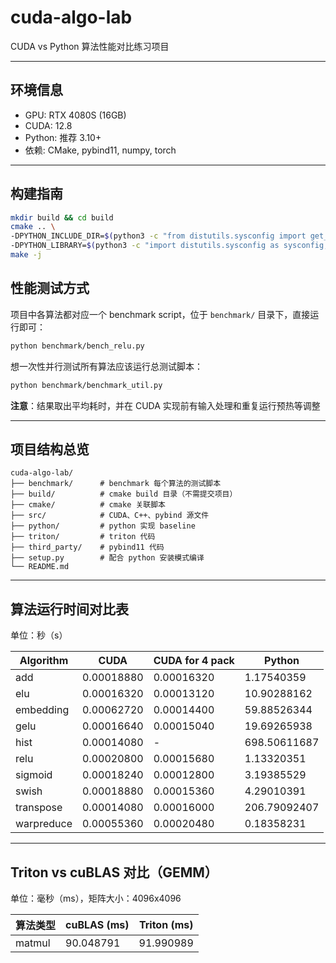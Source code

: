 # cuda-algo-lab

CUDA vs Python 算法性能对比练习项目

---

## 环境信息

* GPU: RTX 4080S (16GB)
* CUDA: 12.8
* Python: 推荐 3.10+
* 依赖: CMake, pybind11, numpy, torch

---

## 构建指南

```bash
mkdir build && cd build
cmake .. \
-DPYTHON_INCLUDE_DIR=$(python3 -c "from distutils.sysconfig import get_python_inc; print(get_python_inc())") \
-DPYTHON_LIBRARY=$(python3 -c "import distutils.sysconfig as sysconfig; print(sysconfig.get_config_var('LIBDIR'))")
make -j
```

## 性能测试方式

项目中各算法都对应一个 benchmark script，位于 `benchmark/` 目录下，直接运行即可：

```bash
python benchmark/bench_relu.py
```

想一次性并行测试所有算法应该运行总测试脚本：

```bash
python benchmark/benchmark_util.py
```


**注意**：结果取出平均耗时，并在 CUDA 实现前有输入处理和重复运行预热等调整

---

## 项目结构总览

```
cuda-algo-lab/
├── benchmark/      # benchmark 每个算法的测试脚本
├── build/          # cmake build 目录（不需提交项目）
├── cmake/          # cmake 关联脚本
├── src/            # CUDA、C++、pybind 源文件
├── python/         # python 实现 baseline
├── triton/         # triton 代码
├── third_party/    # pybind11 代码
├── setup.py        # 配合 python 安装模式编译
└── README.md
```

---

## 算法运行时间对比表

单位：秒（s）

| Algorithm  | CUDA       | CUDA for 4 pack | Python       |
| ---------- | ---------- | --------------- | ------------ |
| add        | 0.00018880 | 0.00016320      | 1.17540359   |
| elu        | 0.00016320 | 0.00013120      | 10.90288162  |
| embedding  | 0.00062720 | 0.00014400      | 59.88526344  |
| gelu       | 0.00016640 | 0.00015040      | 19.69265938  |
| hist       | 0.00014080 | -               | 698.50611687 |
| relu       | 0.00020800 | 0.00015680      | 1.13320351   |
| sigmoid    | 0.00018240 | 0.00012800      | 3.19385529   |
| swish      | 0.00018880 | 0.00015360      | 4.29010391   |
| transpose  | 0.00014080 | 0.00016000      | 206.79092407 |
| warpreduce | 0.00055360 | 0.00020480      | 0.18358231   |

---

## Triton vs cuBLAS 对比（GEMM）

单位：毫秒（ms），矩阵大小：4096x4096

| 算法类型   | cuBLAS (ms) | Triton (ms) | 
| ------ | ----------- | ----------- | 
| matmul | 90.048791   | 91.990989   | 
